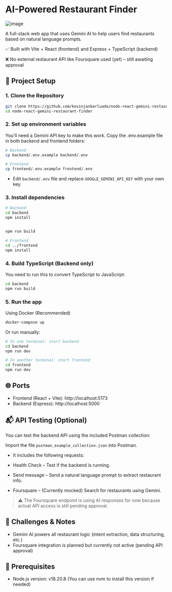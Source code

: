 # AI-Powered Restaurant Finder

![image](https://github.com/user-attachments/assets/6c782e64-1f93-4c03-b7a7-857852fe2825)

A full-stack web app that uses Gemini AI to help users find restaurants based on natural language prompts.

✅ Built with Vite + React (frontend) and Express + TypeScript (backend)

❌ No external restaurant API like Foursquare used (yet) – still awaiting approval


## 🚀 Project Setup
### 1. Clone the Repository
```bash
git clone https://github.com/kevinjanbarluado/node-react-gemini-restaurant-finder.git
cd node-react-gemini-restaurant-finder
```
### 2. Set up environment variables

You'll need a Gemini API key to make this work.
Copy the .env.example file in both backend and frontend folders:
```bash
# Backend
cp backend/.env.example backend/.env

# Frontend
cp frontend/.env.example frontend/.env
```
- Edit `backend/.env` file and replace `GOOGLE_GEMINI_API_KEY` with your own key.

### 3. Install dependencies
``` bash
# Backend
cd backend
npm install


npm run build

# Frontend
cd ../frontend
npm install
```
### 4. Build TypeScript (Backend only)
You need to run this to convert TypeScript to JavaScript:
``` bash
cd backend
npm run build
```

### 5. Run the app
Using Docker (Recommended)
``` bash
docker-compose up
```
Or run manually:
``` bash
# In one terminal: start backend
cd backend
npm run dev

# In another terminal: start frontend
cd frontend
npm run dev
```

## 🌐 Ports
- Frontend (React + Vite): http://localhost:5173
- Backend (Express): http://localhost:5000

## 📬 API Testing (Optional)

You can test the backend API using the included Postman collection:

Import the file `postman_example_collection.json` into Postman.

- It includes the following requests:

- Health Check – Test if the backend is running.
- Send message – Send a natural language prompt to extract restaurant info.
- Foursquare – (Currently mocked) Search for restaurants using Gemini.

>⚠️ The Foursquare endpoint is using AI responses for now because actual API access is still pending approval.

## 🎯 Challenges & Notes
- Gemini AI powers all restaurant logic (intent extraction, data structuring, etc.)
- Foursquare integration is planned but currently not active (pending API approval)

## 📝 Prerequisites
- Node.js version: v18.20.8 (You can use nvm to install this version if needed)
